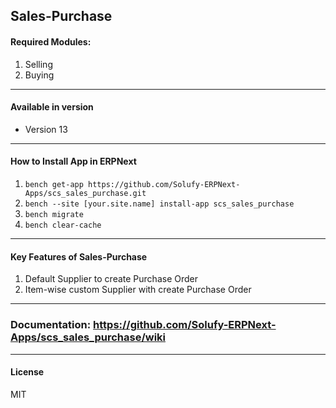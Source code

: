 ## Sales-Purchase

#### Required Modules:
1. Selling
2. Buying

___
#### Available in version
- Version 13
___
#### How to Install App in ERPNext
1. `bench get-app https://github.com/Solufy-ERPNext-Apps/scs_sales_purchase.git`
2. `bench --site [your.site.name] install-app scs_sales_purchase`
3. `bench migrate`
4. `bench clear-cache`
___

#### Key Features of Sales-Purchase
1. Default Supplier to create Purchase Order
2. Item-wise custom Supplier with create Purchase Order
___

### Documentation: https://github.com/Solufy-ERPNext-Apps/scs_sales_purchase/wiki
___
#### License

MIT
